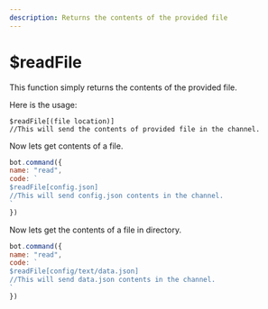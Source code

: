 ```yaml
---
description: Returns the contents of the provided file
---
```


# $readFile

This function simply returns the contents of the provided file.

Here is the usage:

```text
$readFile[(file location)]
//This will send the contents of provided file in the channel.
```
Now lets get contents of a file.

```javascript
bot.command({
name: "read",
code: `
$readFile[config.json]
//This will send config.json contents in the channel.
`
})
```

Now lets get the contents of a file in directory.

```javascript
bot.command({
name: "read",
code: `
$readFile[config/text/data.json]
//This will send data.json contents in the channel.
`
})
```
